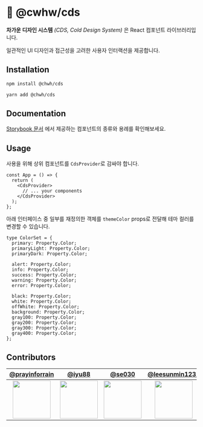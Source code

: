 # 🧊 @cwhw/cds

**차가운 디자인 시스템** _(CDS, Cold Design System)_ 은 React 컴포넌트 라이브러리입니다.

일관적인 UI 디자인과 접근성을 고려한 사용자 인터랙션을 제공합니다.

<!-- ## Table of contents
- [Usage](#usage)
- [Documentation](#documentation)
- [Contributors](#contributors) -->

## Installation

```zsh
npm install @chwh/cds
```

```zsh
yarn add @chwh/cds
```

## Documentation

[Storybook 문서](https://640054c53834f08f15bbad68-gkurucdpms.chromatic.com/) 에서 제공하는 컴포넌트의 종류와 용례를 확인해보세요.

## Usage

사용을 위해 상위 컴포넌트를 `CdsProvider`로 감싸야 합니다.

```tsx
const App = () => {
  return (
    <CdsProvider>
      // ... your components
    </CdsProvider>
  );
};
```

아래 인터페이스 중 일부를 재정의한 객체를 `themeColor` props로 전달해 테마 컬러를 변경할 수 있습니다.

```tsx
type ColorSet = {
  primary: Property.Color;
  primaryLight: Property.Color;
  primaryDark: Property.Color;

  alert: Property.Color;
  info: Property.Color;
  success: Property.Color;
  warning: Property.Color;
  error: Property.Color;

  black: Property.Color;
  white: Property.Color;
  offWhite: Property.Color;
  background: Property.Color;
  gray100: Property.Color;
  gray200: Property.Color;
  gray300: Property.Color;
  gray400: Property.Color;
};
```

## Contributors

|             [@prayinforrain](https://github.com/prayinforrain)              |                 [@iyu88](https://github.com/iyu88)                  |                 [@se030](https://github.com/se030)                  |             [@leesunmin1231](https://github.com/leesunmin1231)              |                [@dohun31](https://github.com/dohun31)                 |
| :-------------------------------------------------------------------------: | :-----------------------------------------------------------------: | :-----------------------------------------------------------------: | :-------------------------------------------------------------------------: | :-------------------------------------------------------------------: |
| <img src="https://github.com/prayinforrain.png" width="100" height="100" /> | <img src="https://github.com/iyu88.png" width="100" height="100" /> | <img src="https://github.com/se030.png" width="100" height="100" /> | <img src="https://github.com/leesunmin1231.png" width="100" height="100" /> | <img src="https://github.com/dohun31.png" width="100" height="100" /> |

